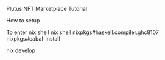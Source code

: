 Plutus NFT Marketplace Tutorial


How to setup

To enter nix shell
nix shell nixpkgs#haskell.compiler.ghc8107 nixpkgs#cabal-install

nix develop